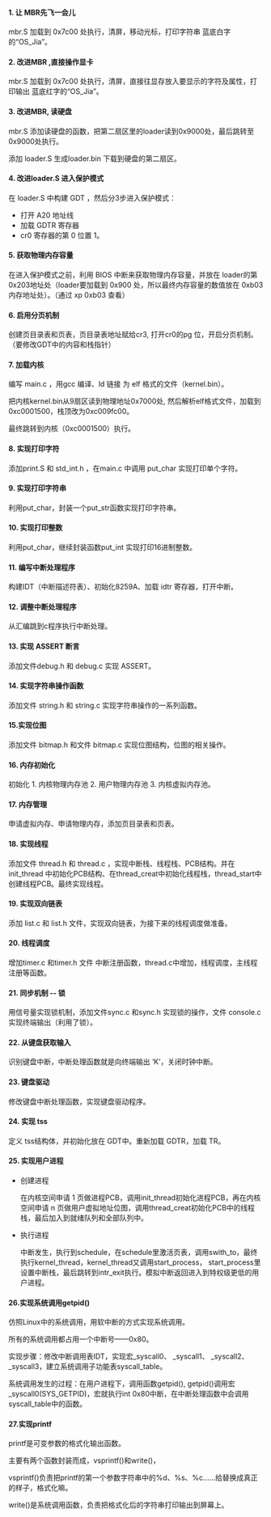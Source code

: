 #### 1. 让 MBR先飞一会儿

mbr.S 加载到 0x7c00 处执行，清屏，移动光标，打印字符串 蓝底白字的“OS_Jia”。

#### 2. 改进MBR ,直接操作显卡

mbr.S 加载到 0x7c00 处执行，清屏，直接往显存放入要显示的字符及属性，打印输出 蓝底红字的“OS_Jia”。

#### 3. 改进MBR, 读硬盘

mbr.S 添加读硬盘的函数，把第二扇区里的loader读到0x9000处，最后跳转至0x9000处执行。

添加 loader.S 生成loader.bin 下载到硬盘的第二扇区。

#### 4. 改进loader.S 进入保护模式

在 loader.S 中构建 GDT ，然后分3步进入保护模式：

- 打开 A20 地址线
- 加载 GDTR 寄存器
- cr0 寄存器的第 0 位置 1。

#### 5. 获取物理内存容量

在进入保护模式之前，利用 BIOS 中断来获取物理内存容量，并放在 loader的第 0x203地址处（loader要加载到 0x900 处，所以最终内存容量的数值放在 0xb03 内存地址处）。（通过 xp 0xb03 查看）

#### 6. 启用分页机制

创建页目录表和页表，页目录表地址赋给cr3, 打开cr0的pg 位，开启分页机制。（要修改GDT中的内容和栈指针）

#### 7. 加载内核

编写 main.c ，用gcc 编译、ld 链接 为 elf 格式的文件（kernel.bin）。

把内核kernel.bin从9扇区读到物理地址0x7000处, 然后解析elf格式文件，加载到0xc0001500，栈顶改为0xc009fc00。

最终跳转到内核（0xc0001500）执行。

#### 8. 实现打印字符

添加print.S 和 std_int.h ，在main.c 中调用 put_char 实现打印单个字符。

#### 9. 实现打印字符串

利用put_char，封装一个put_str函数实现打印字符串。

#### 10. 实现打印整数

利用put_char，继续封装函数put_int 实现打印16进制整数。

#### 11. 编写中断处理程序

构建IDT（中断描述符表）、初始化8259A、加载 idtr 寄存器，打开中断。

#### 12. 调整中断处理程序

从汇编跳到c程序执行中断处理。

#### 13. 实现 ASSERT 断言

添加文件debug.h 和 debug.c 实现 ASSERT。

#### 14. 实现字符串操作函数

添加文件 string.h 和 string.c 实现字符串操作的一系列函数。

#### 15.实现位图

添加文件 bitmap.h 和文件 bitmap.c 实现位图结构，位图的相关操作。

#### 16. 内存初始化

初始化 1. 内核物理内存池 2. 用户物理内存池 3. 内核虚拟内存池。

#### 17. 内存管理

申请虚拟内存、申请物理内存，添加页目录表和页表。

#### 18. 实现线程

添加文件 thread.h 和 thread.c ，实现中断栈、线程栈、PCB结构。并在init_thread 中初始化PCB结构、在thread_creat中初始化线程栈，thread_start中创建线程PCB。最终实现线程。

#### 19. 实现双向链表

添加 list.c 和 list.h 文件，实现双向链表，为接下来的线程调度做准备。

#### 20. 线程调度

增加timer.c 和timer.h 文件 中断注册函数，thread.c中增加，线程调度，主线程注册等函数。

#### 21. 同步机制 -- 锁

用信号量实现锁机制，添加文件sync.c 和sync.h 实现锁的操作，文件 console.c 实现终端输出（利用了锁）。

#### 22. 从键盘获取输入

识别键盘中断，中断处理函数就是向终端输出 ‘K’，关闭时钟中断。

#### 23. 键盘驱动

修改键盘中断处理函数，实现键盘驱动程序。

#### 24. 实现 tss

定义 tss结构体，并初始化放在 GDT中。重新加载 GDTR，加载 TR。

#### 25. 实现用户进程

- 创建进程

  在内核空间申请 1 页做进程PCB，调用init_thread初始化进程PCB，再在内核空间申请 n 页做用户虚拟地址位图，调用thread_creat初始化PCB中的线程栈，最后加入到就绪队列和全部队列中。

- 执行进程

  中断发生，执行到schedule，在schedule里激活页表，调用swith_to，最终执行kernel_thread，kernel_thread又调用start_process， start_process里设置中断栈，最后跳转到intr_exit执行。模拟中断返回进入到特权级更低的用户进程。

#### 26.实现系统调用getpid()

仿照Linux中的系统调用，用软中断的方式实现系统调用。

所有的系统调用都占用一个中断号——0x80。

实现步骤：修改中断调用表IDT，实现宏_syscall0、 _syscall1、 _syscall2、 _syscall3，建立系统调用子功能表syscall_table。

系统调用发生的过程：在用户进程下，调用函数getpid(), getpid()调用宏_syscall0(SYS_GETPID)，宏就执行int 0x80中断，在中断处理函数中会调用syscall_table中的函数。



#### 27.实现printf

printf是可变参数的格式化输出函数。

主要有两个函数封装而成，vsprintf()和write()，

vsprintf()负责把printf的第一个参数字符串中的%d、%s、%c……给替换成真正的样子，格式化嘛。

write()是系统调用函数，负责把格式化后的字符串打印输出到屏幕上。



